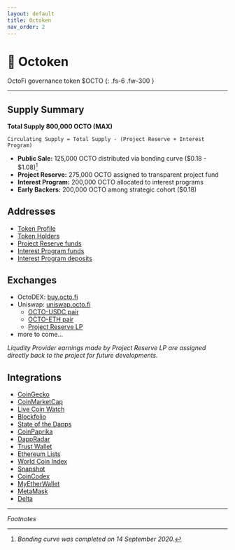 ```yaml
---
layout: default
title: Octoken
nav_order: 2
---
```


# 🐙 Octoken

OctoFi governance token $OCTO
{: .fs-6 .fw-300 }

---

## Supply Summary

**Total Supply 800,000 OCTO (MAX)**

`Circulating Supply = Total Supply - (Project Reserve + Interest Program)`

- **Public Sale:** 125,000 OCTO distributed via bonding curve ($0.18 - $1.08)[^1]
- **Project Reserve:** 275,000 OCTO assigned to transparent project fund
- **Interest Program:** 200,000 OCTO allocated to interest programs
- **Early Backers:** 200,000 OCTO among strategic cohort ($0.18)

<script defer src="https://www.livecoinwatch.com/static/lcw-widget.js"></script> <div class="livecoinwatch-widget-6" lcw-coin="OCTO" lcw-base="USD" lcw-period="d" lcw-color-tx="#27262b" lcw-color-bg="#f5f6fa" lcw-border-w="1" ></div>

## Addresses

- [Token Profile](https://etherscan.io/token/0x7240ac91f01233baaf8b064248e80feaa5912ba3)
- [Token Holders](https://etherscan.io/token/tokenholderchart/0x7240ac91f01233baaf8b064248e80feaa5912ba3)
- [Project Reserve funds](https://etherscan.io/address/0xd06777d9b02f677214073cc3c5338904cba7894a)
- [Interest Program funds](https://etherscan.io/address/0xb51d93791e19d8cf1fdf1851aa97e7695a9135c0)
- [Interest Program deposits](https://etherscan.io/address/0x0a4e9f69f5b2e1e661da9ed98956f928200ea4ba#tokentxns)

## Exchanges

- OctoDEX: [buy.octo.fi](https://buy.octo.fi)
- Uniswap: [uniswap.octo.fi](https://uniswap.octo.fi)
	- [OCTO-USDC pair](https://uniswap.info/pair/0x1b87fde6af5396165fdadf7f532784622a824abf)
	- [OCTO-ETH pair](https://uniswap.info/pair/0xd7cfbcadaaf6475321cfcf3884f15a93400be658)
	- [Project Reserve LP](https://uniswap.info/account/0xd06777d9b02f677214073cc3c5338904cba7894a)
- more to come...

*Liqudity Provider earnings made by Project Reserve LP are assigned directly back to the project for future developments.*

## Integrations

- [CoinGecko](https://www.coingecko.com/coins/octofi)
- [CoinMarketCap](https://coinmarketcap.com/currencies/octofi/)
- [Live Coin Watch](https://www.livecoinwatch.com/price/OctoFi-OCTO)
- [Blockfolio](https://blockfolio.com/coin/OCTO)
- [State of the Dapps](https://www.stateofthedapps.com/dapps/octofi)
- [CoinPaprika](https://coinpaprika.com/coin/octo-octofi/)
- [DappRadar](https://dappradar.com/ethereum/defi/octofi)
- [Trust Wallet](https://github.com/trustwallet/assets/pull/4068)
- [Ethereum Lists](https://github.com/ethereum-lists/tokens/pull/409)
- [World Coin Index](https://www.worldcoinindex.com/coin/octofi)
- [Snapshot](https://snapshot.page/#/octofi)
- [CoinCodex](https://coincodex.com/crypto/octofi/)
- [MyEtherWallet](https://github.com/MyEtherWallet/ethereum-lists/pull/1604)
- [MetaMask](https://github.com/MetaMask/eth-contract-metadata/pull/566)
- [Delta](https://delta.app/en/crypto/octo*/octofi)

---

*Footnotes*

[^1]: *Bonding curve was completed on 14 September 2020.*
